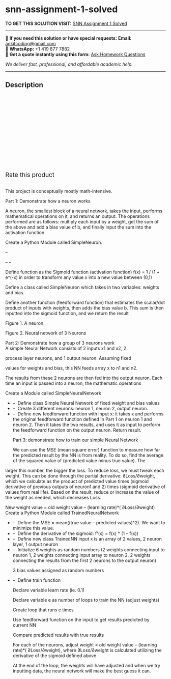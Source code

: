 # snn-assignment-1-solved
**TO GET THIS SOLUTION VISIT:** [SNN Assignment 1 Solved](https://www.ankitcodinghub.com/product/snn-assignment-1-solved/)


---

📩 **If you need this solution or have special requests:** **Email:** ankitcoding@gmail.com  
📱 **WhatsApp:** +1 419 877 7882  
📄 **Get a quote instantly using this form:** [Ask Homework Questions](https://www.ankitcodinghub.com/services/ask-homework-questions/)

*We deliver fast, professional, and affordable academic help.*

---

<h2>Description</h2>



<div class="kk-star-ratings kksr-auto kksr-align-center kksr-valign-top" data-payload="{&quot;align&quot;:&quot;center&quot;,&quot;id&quot;:&quot;90930&quot;,&quot;slug&quot;:&quot;default&quot;,&quot;valign&quot;:&quot;top&quot;,&quot;ignore&quot;:&quot;&quot;,&quot;reference&quot;:&quot;auto&quot;,&quot;class&quot;:&quot;&quot;,&quot;count&quot;:&quot;0&quot;,&quot;legendonly&quot;:&quot;&quot;,&quot;readonly&quot;:&quot;&quot;,&quot;score&quot;:&quot;0&quot;,&quot;starsonly&quot;:&quot;&quot;,&quot;best&quot;:&quot;5&quot;,&quot;gap&quot;:&quot;4&quot;,&quot;greet&quot;:&quot;Rate this product&quot;,&quot;legend&quot;:&quot;0\/5 - (0 votes)&quot;,&quot;size&quot;:&quot;24&quot;,&quot;title&quot;:&quot;SNN Assignment 1 Solved&quot;,&quot;width&quot;:&quot;0&quot;,&quot;_legend&quot;:&quot;{score}\/{best} - ({count} {votes})&quot;,&quot;font_factor&quot;:&quot;1.25&quot;}">

<div class="kksr-stars">

<div class="kksr-stars-inactive">
            <div class="kksr-star" data-star="1" style="padding-right: 4px">


<div class="kksr-icon" style="width: 24px; height: 24px;"></div>
        </div>
            <div class="kksr-star" data-star="2" style="padding-right: 4px">


<div class="kksr-icon" style="width: 24px; height: 24px;"></div>
        </div>
            <div class="kksr-star" data-star="3" style="padding-right: 4px">


<div class="kksr-icon" style="width: 24px; height: 24px;"></div>
        </div>
            <div class="kksr-star" data-star="4" style="padding-right: 4px">


<div class="kksr-icon" style="width: 24px; height: 24px;"></div>
        </div>
            <div class="kksr-star" data-star="5" style="padding-right: 4px">


<div class="kksr-icon" style="width: 24px; height: 24px;"></div>
        </div>
    </div>

<div class="kksr-stars-active" style="width: 0px;">
            <div class="kksr-star" style="padding-right: 4px">


<div class="kksr-icon" style="width: 24px; height: 24px;"></div>
        </div>
            <div class="kksr-star" style="padding-right: 4px">


<div class="kksr-icon" style="width: 24px; height: 24px;"></div>
        </div>
            <div class="kksr-star" style="padding-right: 4px">


<div class="kksr-icon" style="width: 24px; height: 24px;"></div>
        </div>
            <div class="kksr-star" style="padding-right: 4px">


<div class="kksr-icon" style="width: 24px; height: 24px;"></div>
        </div>
            <div class="kksr-star" style="padding-right: 4px">


<div class="kksr-icon" style="width: 24px; height: 24px;"></div>
        </div>
    </div>
</div>


<div class="kksr-legend" style="font-size: 19.2px;">
            <span class="kksr-muted">Rate this product</span>
    </div>
    </div>
<div class="page" title="Page 1">
<div class="layoutArea">
<div class="column">
&nbsp;

This project is conceptually mostly math-intensive.

Part 1: Demonstrate how a neuron works

A neuron, the smallest block of a neural network, takes the input, performs mathematical operations on it, and returns an output. The operations performed are as follows: multiply each input by a weight, get the sum of the above and add a bias value of b, and finally input the sum into the activation function

Create a Python Module called SimpleNeuron.

</div>
</div>
<div class="layoutArea">
<div class="column">
–

– –

</div>
<div class="column">
Define function as the Sigmoid function (activation function) f(x) = 1 / (1 + e^(-x) in order to transform any value x into a new value between (0,1)

Define a class called SimpleNeuron which takes in two variables: weights and bias.

Define another function (feedforward function) that estimates the scalar/dot product of inputs with weights, then adds the bias value b. This sum is then inputted into the sigmoid function, and we return the result

</div>
</div>
<div class="layoutArea">
<div class="column">
Figure 1. A neuron

Figure 2. Neural network of 3 Neurons

</div>
</div>
<div class="layoutArea">
<div class="column">
Part 2: Demonstrate how a group of 3 neurons work

</div>
</div>
<div class="layoutArea">
<div class="column">
A simple Neural Network consists of 2 inputs x1 and x2, 2

process layer neurons, and 1 output neuron. Assuming fixed

values for weights and bias, this NN feeds array x to n1 and n2.

The results from these 2 neurons are then fed into the output neuron. Each time an input is passed into a neuron, the mathematic operations

Create a Module called SimpleNeuralNetwork

<ul>
<li>– &nbsp;Define class Simple Neural Network of fixed weight and bias values</li>
<li>– &nbsp;Create 3 different neurons: neuron 1, neuron 2, output neuron.</li>
<li>– &nbsp;Define new feedforward function with input x: it takes x and performs the original feedforward
function defined in Part 1 on neuron 1 and neuron 2. Then it takes the two results, and uses it as input to perform the feedforward function on the output neuron. Return result.

Part 3: demonstrate how to train our simple Neural Network

We can use the MSE (mean square error) function to measure how far the predicted result by the NN is from reality. To do so, find the average of the squared value of (predicted value minus true value). The
</li>
</ul>
</div>
</div>
<div class="layoutArea"></div>
</div>
<div class="page" title="Page 2">
<div class="layoutArea">
<div class="column">
larger this number, the bigger the loss. To reduce loss, we must tweak each weight. This can be done through the partial derivative: ∂Loss/∂weight, which we calculate as the product of predicted value times (sigmoid derivative of previous outputs of neuron1 and 2) times (sigmoid derivative of values from real life). Based on the result, reduce or increase the value of the weight as needed, which decreases Loss.

New weight value = old weight value – (learning rate)*( ∂Loss/∂weight) Create a Python Module called TrainedNeuralNetwork

<ul>
<li>– &nbsp;Define the MSE = mean((true value – predicted values)^2). We want to minimize this value.</li>
<li>– &nbsp;Define the derivative of the sigmoid: f'(x) = f(x) * (1 – f(x))</li>
<li>– &nbsp;Define new class TrainedNN
input x is an array of 2 values, 2 neuron layer, 1 output neuron
</li>
<li>– &nbsp;Initialize 6 weights as random numbers (2 weights connecting input to neuron 1, 2 weights
connecting input array to neuron 2, 2 weights connecting the results from the first 2 neurons to the output neuron)

3 bias values assigned as random numbers
</li>
<li>– &nbsp;Define train function

Declare variable learn rate (ie. 0.1)

Declare variable e as number of loops to train the NN (adjust weights)

Create loop that runs e times

Use feedforward function on the input to get results predicted by current NN

Compare predicted results with true results

For each of the neurons, adjust weight = old weight value – (learning rate)*( ∂Loss/∂weight), where ∂Loss/∂weight is calculated utilizing the derivative of the sigmoid defined above

At the end of the loop, the weights will have adjusted and when we try inputting data, the neural network will make the best guess it can.
</li>
</ul>
</div>
</div>
</div>
